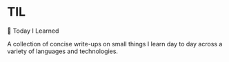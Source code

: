 # TIL
:pencil: Today I Learned  

A collection of concise write-ups on small things I learn day to day across a variety of languages and technologies. 
